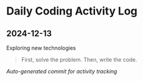 # Daily Coding Activity Log

## 2024-12-13

Exploring new technologies

> First, solve the problem. Then, write the code.

*Auto-generated commit for activity tracking*
